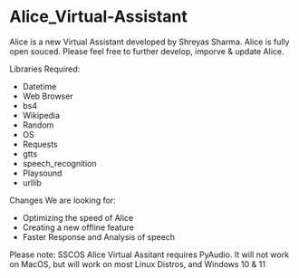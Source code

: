 # Alice_Virtual-Assistant
Alice is a new Virtual Assistant developed by Shreyas Sharma. Alice is fully open souced. Please feel free to further develop, imporve & update Alice. 

Libraries Required: 
  - Datetime
  - Web Browser
  - bs4
  - Wikipedia
  - Random
  - OS
  - Requests
  - gtts
  - speech_recognition
  - Playsound
  - urllib

Changes We are looking for: 
  - Optimizing the speed of Alice
  - Creating a new offline feature
  - Faster Response and Analysis of speech


Please note: SSCOS Alice Virtual Assitant requires PyAudio. It will not work on MacOS, but will work on most Linux Distros, and Windows 10 & 11 
